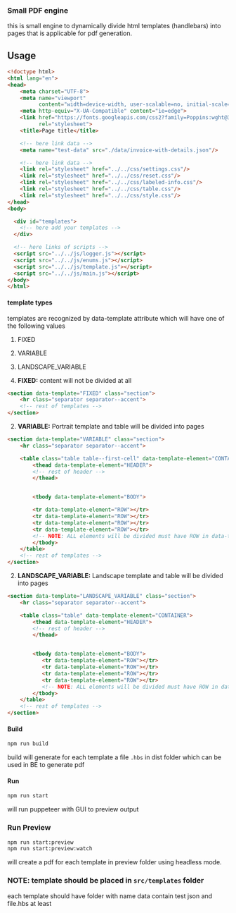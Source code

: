 ### Small PDF engine

this is small engine to dynamically divide html templates (handlebars) into pages
that is applicable for pdf generation.


## Usage

```html
<!doctype html>
<html lang="en">
<head>
    <meta charset="UTF-8">
    <meta name="viewport"
          content="width=device-width, user-scalable=no, initial-scale=1.0, maximum-scale=1.0, minimum-scale=1.0">
    <meta http-equiv="X-UA-Compatible" content="ie=edge">
    <link href="https://fonts.googleapis.com/css2?family=Poppins:wght@300;400;500&family=Tajawal&display=swap"
          rel="stylesheet">
    <title>Page title</title>

    <!-- here link data -->
    <meta name="test-data" src="./data/invoice-with-details.json"/>

    <!-- here link data -->
    <link rel="stylesheet" href="../../css/settings.css"/>
    <link rel="stylesheet" href="../../css/reset.css"/>
    <link rel="stylesheet" href="../../css/labeled-info.css"/>
    <link rel="stylesheet" href="../../css/table.css"/>
    <link rel="stylesheet" href="../../css/style.css"/>
</head>
<body>

  <div id="templates">
    <!-- here add your templates -->
  </div>

  <!-- here links of scripts -->
  <script src="../../js/logger.js"></script>
  <script src="../../js/enums.js"></script>
  <script src="../../js/template.js"></script>
  <script src="../../js/main.js"></script>
</body>
</html>
```


#### template types

templates are recognized by data-template attribute which will have one of the following values
1. FIXED
2. VARIABLE
3. LANDSCAPE_VARIABLE 


1. __FIXED:__
content will not be divided at all
```html
<section data-template="FIXED" class="section">
    <hr class="separator separator--accent">
    <!-- rest of templates -->
</section>
```


2. __VARIABLE:__
   Portrait template and table will be divided into pages

```html
<section data-template="VARIABLE" class="section">
    <hr class="separator separator--accent">

    <table class="table table--first-cell" data-template-element="CONTAINER">
        <thead data-template-element="HEADER">
        <!-- rest of header -->
        </thead>


        <tbody data-template-element="BODY">

        <tr data-template-element="ROW"></tr>
        <tr data-template-element="ROW"></tr>
        <tr data-template-element="ROW"></tr>
        <tr data-template-element="ROW"></tr>
        <!-- NOTE: ALL elements will be divided must have ROW in data-template-element attribute -->
        </tbody>
    </table>
    <!-- rest of templates -->
</section>
```


2. __LANDSCAPE_VARIABLE:__
   Landscape template and table will be divided into pages

```html
<section data-template="LANDSCAPE_VARIABLE" class="section">
    <hr class="separator separator--accent">

    <table class="table" data-template-element="CONTAINER">
        <thead data-template-element="HEADER">
        <!-- rest of header -->
        </thead>


        <tbody data-template-element="BODY">
           <tr data-template-element="ROW"></tr>
           <tr data-template-element="ROW"></tr>
           <tr data-template-element="ROW"></tr>
           <tr data-template-element="ROW"></tr>
           <!-- NOTE: ALL elements will be divided must have ROW in data-template-element attribute -->
        </tbody>
    </table>
    <!-- rest of templates -->
</section>
```

#### Build
```bash
npm run build
```

build will generate for each template a file `.hbs` in dist folder
which can be used in BE to generate pdf


#### Run
```bash
npm run start
```
will run puppeteer with GUI to preview output

### Run Preview
```bash
npm run start:preview
npm run start:preview:watch
```

will create a pdf for each template in preview folder
using headless mode.


### NOTE: template should be placed in `src/templates` folder
each template should have folder with name data contain test json
and file.hbs at least
